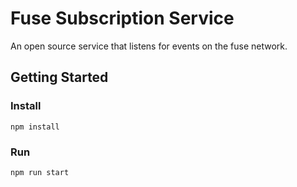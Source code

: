 # Fuse Subscription Service

An open source service that listens for events on the fuse network.

## Getting Started

### Install
```
npm install
```

### Run
```
npm run start
```

